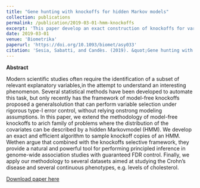 ```yaml
---
title: "Gene hunting with knockoffs for hidden Markov models"
collection: publications
permalink: /publication/2019-03-01-hmm-knockoffs
excerpt: 'This paper develop an exact construction of knockoffs for variables distributed as hidden Markov models, and builds upon this a principled and versatile method for controlling the false discovery rate in genome-wide association studies.'
date: 2019-03-01
venue: 'Biometrika'
paperurl: 'https://doi.org/10.1093/biomet/asy033'
citation: 'Sesia, Sabatti, and Candès. (2019). &quot;Gene hunting with knockoffs for hidden Markov models.&quot; <i>Biometrika</i>. 106(1).'
---
```


**Abstract**

Modern scientific studies often require the identification of a subset of relevant explanatory variables,in the attempt to understand an interesting phenomenon. Several statistical methods have been developed to automate this task, but only recently has the framework of model-free knockoffs proposed a generalsolution that can perform variable selection under rigorous type-I error control, without relying onstrong modeling assumptions. In this paper, we extend the methodology of model-free knockoffs to arich family of problems where the distribution of the covariates can be described by a hidden Markovmodel (HMM). We develop an exact and efficient algorithm to sample knockoff copies of an HMM. Wethen argue that combined with the knockoffs selective framework, they provide a natural and powerful tool for performing principled inference in genome-wide association studies with guaranteed FDR control. Finally, we apply our methodology to several datasets aimed at studying the Crohn’s disease and several continuous phenotypes, e.g. levels of cholesterol.

[Download paper here](http://msesia.github.io/files/hmm-knockoffs.pdf)
